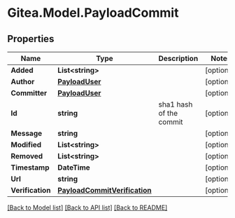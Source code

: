 
# Gitea.Model.PayloadCommit

## Properties

Name | Type | Description | Notes
------------ | ------------- | ------------- | -------------
**Added** | **List&lt;string&gt;** |  | [optional] 
**Author** | [**PayloadUser**](PayloadUser.md) |  | [optional] 
**Committer** | [**PayloadUser**](PayloadUser.md) |  | [optional] 
**Id** | **string** | sha1 hash of the commit | [optional] 
**Message** | **string** |  | [optional] 
**Modified** | **List&lt;string&gt;** |  | [optional] 
**Removed** | **List&lt;string&gt;** |  | [optional] 
**Timestamp** | **DateTime** |  | [optional] 
**Url** | **string** |  | [optional] 
**Verification** | [**PayloadCommitVerification**](PayloadCommitVerification.md) |  | [optional] 

[[Back to Model list]](../README.md#documentation-for-models)
[[Back to API list]](../README.md#documentation-for-api-endpoints)
[[Back to README]](../README.md)

